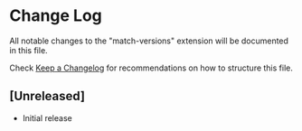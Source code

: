 # Change Log

All notable changes to the "match-versions" extension will be documented in this file.

Check [Keep a Changelog](http://keepachangelog.com/) for recommendations on how to structure this file.

## [Unreleased]

- Initial release